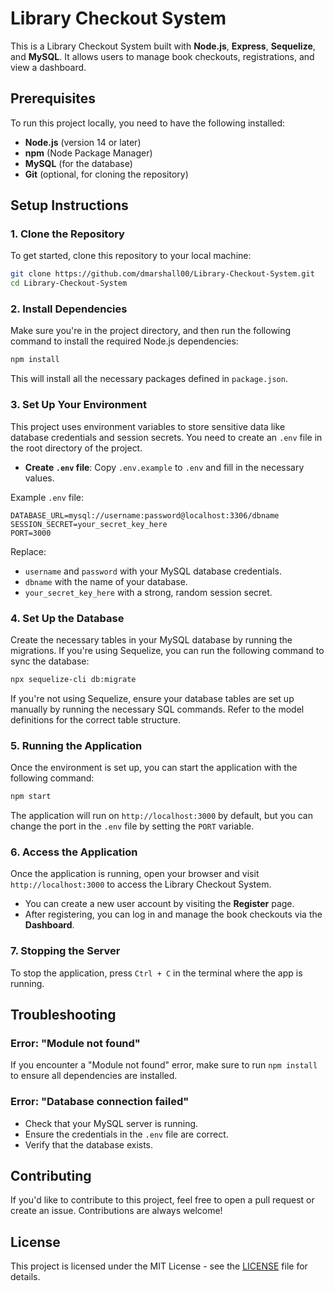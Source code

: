 
# Library Checkout System

This is a Library Checkout System built with **Node.js**, **Express**, **Sequelize**, and **MySQL**. It allows users to manage book checkouts, registrations, and view a dashboard.

## Prerequisites

To run this project locally, you need to have the following installed:

- **Node.js** (version 14 or later)
- **npm** (Node Package Manager)
- **MySQL** (for the database)
- **Git** (optional, for cloning the repository)

## Setup Instructions

### 1. Clone the Repository

To get started, clone this repository to your local machine:

```bash
git clone https://github.com/dmarshall00/Library-Checkout-System.git
cd Library-Checkout-System
```

### 2. Install Dependencies

Make sure you're in the project directory, and then run the following command to install the required Node.js dependencies:

```bash
npm install
```

This will install all the necessary packages defined in `package.json`.

### 3. Set Up Your Environment

This project uses environment variables to store sensitive data like database credentials and session secrets. You need to create an `.env` file in the root directory of the project.

- **Create `.env` file**: Copy `.env.example` to `.env` and fill in the necessary values.

Example `.env` file:
```
DATABASE_URL=mysql://username:password@localhost:3306/dbname
SESSION_SECRET=your_secret_key_here
PORT=3000
```

Replace:
- `username` and `password` with your MySQL database credentials.
- `dbname` with the name of your database.
- `your_secret_key_here` with a strong, random session secret.

### 4. Set Up the Database

Create the necessary tables in your MySQL database by running the migrations. If you're using Sequelize, you can run the following command to sync the database:

```bash
npx sequelize-cli db:migrate
```

If you're not using Sequelize, ensure your database tables are set up manually by running the necessary SQL commands. Refer to the model definitions for the correct table structure.

### 5. Running the Application

Once the environment is set up, you can start the application with the following command:

```bash
npm start
```

The application will run on `http://localhost:3000` by default, but you can change the port in the `.env` file by setting the `PORT` variable.

### 6. Access the Application

Once the application is running, open your browser and visit `http://localhost:3000` to access the Library Checkout System.

- You can create a new user account by visiting the **Register** page.
- After registering, you can log in and manage the book checkouts via the **Dashboard**.

### 7. Stopping the Server

To stop the application, press `Ctrl + C` in the terminal where the app is running.

## Troubleshooting

### Error: **"Module not found"**

If you encounter a "Module not found" error, make sure to run `npm install` to ensure all dependencies are installed.

### Error: **"Database connection failed"**

- Check that your MySQL server is running.
- Ensure the credentials in the `.env` file are correct.
- Verify that the database exists.

## Contributing

If you'd like to contribute to this project, feel free to open a pull request or create an issue. Contributions are always welcome!

## License

This project is licensed under the MIT License - see the [LICENSE](LICENSE) file for details.

